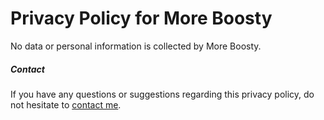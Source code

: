 # Privacy Policy for More Boosty

No data or personal information is collected by More Boosty.

##### Contact

If you have any questions or suggestions regarding this privacy policy, do not hesitate to [contact me](https://vk.me/iamcjmaxik?ref=more_boosty).
